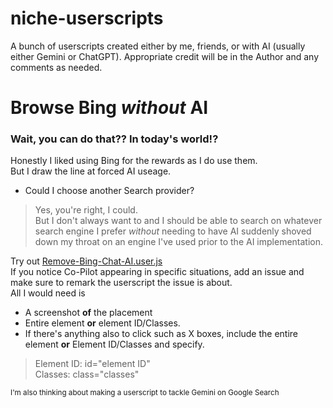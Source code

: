 # niche-userscripts
A bunch of userscripts created either by me, friends, or with AI (usually either Gemini or ChatGPT). Appropriate credit will be in the Author and any comments as needed.

# Browse Bing *without* AI
### Wait, you can do that?? In today's world!?
Honestly I liked using Bing for the rewards as I do use them.   
But I draw the line at forced AI useage.    
* Could I choose another Search provider?   
> Yes, you're right, I could.    
  But I don't always want to and I should be able to search on      whatever search engine I prefer *without* needing to have AI      suddenly shoved down my throat on an engine I've used prior to    the AI implementation.    

Try out [Remove-Bing-Chat-AI.user.js](https://github.com/Jakesta13/niche-userscripts/blob/main/Microsoft%20Sites/Remove-Bing-Chat-AI.user.js)    
If you notice Co-Pilot appearing in specific situations, add an issue and make sure to remark the userscript the issue is about.    
All I would need is     
* A screenshot **of** the placement    
* Entire element **or** element ID/Classes.
* If there's anything also to click such as X boxes, include the entire element **or** Element ID/Classes and specify.     
 > Element ID: id="element ID"    
 > Classes: class="classes"

<sub>I'm also thinking about making a userscript to tackle Gemini on Google Search</sub>